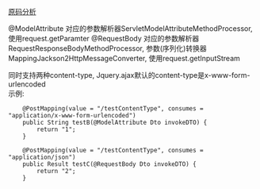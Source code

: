 
[原码分析](http://www.cnblogs.com/fangjian0423/p/springMVC-request-param-analysis.html)


@ModelAttribute  对应的参数解析器ServletModelAttributeMethodProcessor, 使用request.getParamter
@RequestBody 对应的参数解析器RequestResponseBodyMethodProcessor, 参数(序列化)转换器MappingJackson2HttpMessageConverter, 使用request.getInputStream


同时支持两种content-type, Jquery.ajax默认的content-type是x-www-form-urlencoded  
示例:

```
    @PostMapping(value = "/testContentType", consumes = "application/x-www-form-urlencoded")
    public String testB(@ModelAttribute Dto invokeDTO) {
        return "1";
    }

    @PostMapping(value = "/testContentType", consumes = "application/json")
    public Result testC(@RequestBody Dto invokeDTO) {
        return "2";
    }
    
```
